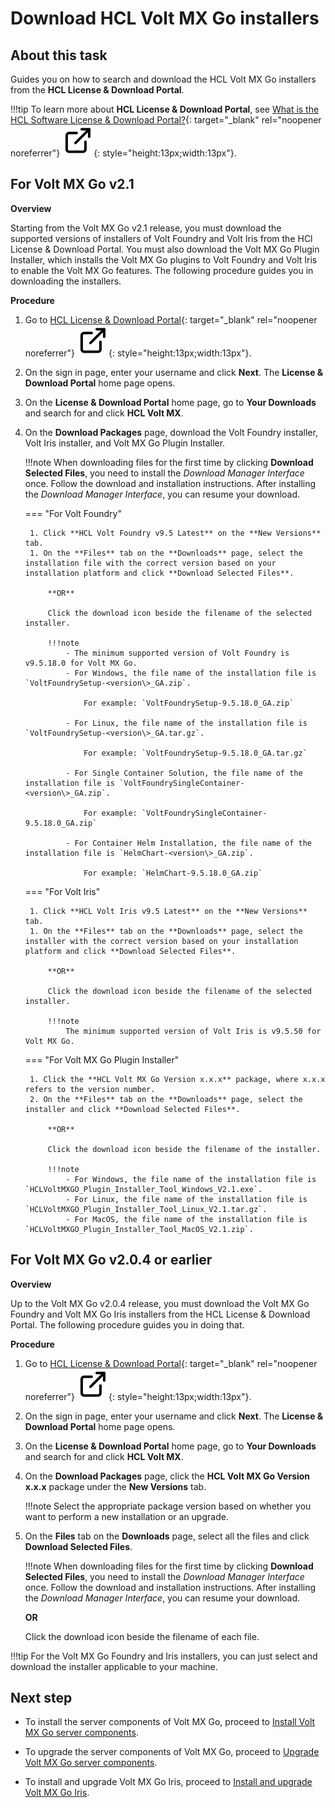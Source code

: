 # Download HCL Volt MX Go installers

## About this task

Guides you on how to search and download the HCL Volt MX Go installers from the **HCL License & Download Portal**.

!!!tip
    To learn more about **HCL License & Download Portal**, see [What is the HCL Software License & Download Portal?](https://support.hcltechsw.com/csm?id=kb_article&sysparm_article=KB0073344 "Link opens a new tab"){: target="_blank" rel="noopener noreferrer"}&nbsp;![link image](../assets/images/external-link.svg){: style="height:13px;width:13px"}.

## For Volt MX Go v2.1

**Overview**

Starting from the Volt MX Go v2.1 release, you must download the supported versions of installers of Volt Foundry and Volt Iris from the HCl License & Download Portal. You must also download the Volt MX Go Plugin Installer, which installs the Volt MX Go plugins to Volt Foundry and Volt Iris to enable the Volt MX Go features. The following procedure guides you in downloading the installers. 

**Procedure**

1. Go to [HCL License & Download Portal](https://hclsoftware.flexnetoperations.com/ "Link opens a new tab"){: target="_blank" rel="noopener noreferrer"}&nbsp;![link image](../assets/images/external-link.svg){: style="height:13px;width:13px"}.

2. On the sign in page, enter your username and click **Next**. The **License & Download Portal** home page opens.
    <!--3. On the **License & Download Portal** home page, go to **Downloads** &rarr; **List Downloads**.--> 

3. On the **License & Download Portal** home page, go to **Your Downloads** and search for and click **HCL Volt MX**.
    <!--4. On the **Downloads** page, search for and click **HCL Volt MX**.-->

5. On the **Download Packages** page, download the Volt Foundry installer, Volt Iris installer, and Volt MX Go Plugin Installer.

    !!!note
        When downloading files for the first time by clicking **Download Selected Files**, you need to install the *Download Manager Interface* once. Follow the download and installation instructions. After installing the *Download Manager Interface*, you can resume your download. 

    === "For Volt Foundry"

        1. Click **HCL Volt Foundry v9.5 Latest** on the **New Versions** tab.
        1. On the **Files** tab on the **Downloads** page, select the installation file with the correct version based on your installation platform and click **Download Selected Files**.

            **OR** 

            Click the download icon beside the filename of the selected installer.

            !!!note
                - The minimum supported version of Volt Foundry is v9.5.18.0 for Volt MX Go.
                - For Windows, the file name of the installation file is `VoltFoundrySetup-<version\>_GA.zip`. 
                    
                    For example: `VoltFoundrySetup-9.5.18.0_GA.zip`
                
                - For Linux, the file name of the installation file is `VoltFoundrySetup-<version\>_GA.tar.gz`. 
                    
                    For example: `VoltFoundrySetup-9.5.18.0_GA.tar.gz`
                
                - For Single Container Solution, the file name of the installation file is `VoltFoundrySingleContainer-<version\>_GA.zip`.  
                
                    For example: `VoltFoundrySingleContainer-9.5.18.0_GA.zip`

                - For Container Helm Installation, the file name of the installation file is `HelmChart-<version\>_GA.zip`.

                    For example: `HelmChart-9.5.18.0_GA.zip`

    === "For Volt Iris"

        1. Click **HCL Volt Iris v9.5 Latest** on the **New Versions** tab.
        1. On the **Files** tab on the **Downloads** page, select the installer with the correct version based on your installation platform and click **Download Selected Files**.

            **OR** 

            Click the download icon beside the filename of the selected installer.

            !!!note
                The minimum supported version of Volt Iris is v9.5.50 for Volt MX Go.

    === "For Volt MX Go Plugin Installer"
    
        1. Click the **HCL Volt MX Go Version x.x.x** package, where x.x.x refers to the version number.
        2. On the **Files** tab on the **Downloads** page, select the installer and click **Download Selected Files**.

            **OR** 

            Click the download icon beside the filename of the installer.

            !!!note
                - For Windows, the file name of the installation file is `HCLVoltMXGO_Plugin_Installer_Tool_Windows_V2.1.exe`.
                - For Linux, the file name of the installation file is `HCLVoltMXGO_Plugin_Installer_Tool_Linux_V2.1.tar.gz`.
                - For MacOS, the file name of the installation file is `HCLVoltMXGO_Plugin_Installer_Tool_MacOS_V2.1.zip`.

## For Volt MX Go v2.0.4 or earlier

**Overview**

Up to the Volt MX Go v2.0.4 release, you must download the Volt MX Go Foundry and Volt MX Go Iris installers from the HCL License & Download Portal. The following procedure guides you in doing that. 

**Procedure**

1. Go to [HCL License & Download Portal](https://hclsoftware.flexnetoperations.com/ "Link opens a new tab"){: target="_blank" rel="noopener noreferrer"}&nbsp;![link image](../assets/images/external-link.svg){: style="height:13px;width:13px"}.

2. On the sign in page, enter your username and click **Next**. The **License & Download Portal** home page opens.
3. On the **License & Download Portal** home page, go to **Your Downloads** and search for and click **HCL Volt MX**. 
4. On the **Download Packages** page, click the **HCL Volt MX Go Version x.x.x** package under the **New Versions** tab.

    !!!note
        Select the appropriate package version based on whether you want to perform a new installation or an upgrade. 

5. On the **Files** tab on the **Downloads** page, select all the files and click **Download Selected Files**.

    !!!note
        When downloading files for the first time by clicking **Download Selected Files**, you need to install the *Download Manager Interface* once. Follow the download and installation instructions. After installing the *Download Manager Interface*, you can resume your download.   

    **OR** 

    Click the download icon beside the filename of each file. 


!!!tip
    For the Volt MX Go Foundry and Iris installers, you can just select and download the installer applicable to your machine. 

## Next step

- To install the server components of Volt MX Go, proceed to [Install Volt MX Go server components](installfoundryindex.md).

- To upgrade the server components of Volt MX Go, proceed to [Upgrade Volt MX Go server components](versupgradeindx.md).

- To install and upgrade Volt MX Go Iris, proceed to [Install and upgrade Volt MX Go Iris](installirisindex.md).


